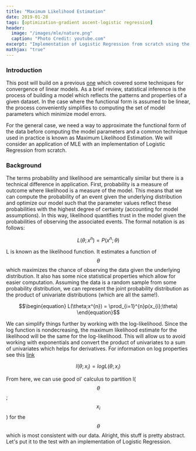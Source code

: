 ```yaml
---
title: "Maximum Likelihood Estimation"
date: 2019-01-28
tags: [optimization-gradient ascent-logistic regression]
header:
  image: "/images/mle/nature.png"
  caption: "Photo Credit: youtube.com"
excerpt: "Implementation of Logistic Regression from scratch using the properties of maximum likelihood estimation."
mathjax: "true"
---
```


### Introduction

This post will build on a previous [one](https://l0rdm0rd.github.io/convergence/) which covered some techniques for convergence of linear models. As a brief review, statistical inference is the process of building a model which reflects the patterns and properties of a given dataset. In the case where the functional form is assumed to be linear, the process conveniently simplifies to computing the set of model parameters which minimize model errors.

For the general case, we need a way to approximate the functional form of the data before computing the model parameters and a common technique used in practice is known as Maximum Likelihood Estimation. We will consider an application of MLE with an implementation of Logistic Regression from scratch.

### Background

The terms probability and likelihood are semantically similar but there is a technical difference in application. First, probability is a measure of outcome where likelihood is a measure of the model. This means that we can compute the probability of an event given the underlying distribution and optimize our model such that the parameter values reflect these probabilities with the highest degree of certainty (accounting for model assumptions). In this way, likelihood quantifies trust in the model given the probabilities of observing the associated events. The formal notation is as follows:

$$\begin{equation}
L(\theta;x^{n}) = P(x^{n};\theta)
\end{equation}$$

L is known as the likelihood function. It estimates a function of $$\theta$$ which maximizes the chance of observing the data given the underlying distribution. It also has some nice statistical properties which allow for easier computation. Assuming the data is a random sample from some probability distribution, we can represent the joint probability distribution as the product of univariate distributions (which are all the same!).

$$\begin{equation}
L(\theta;x^{n}) = \prod_{i=1}^{n}p(x_{i};\theta)
\end{equation}$$

We can simplify things further by working with the log-likelihood. Since the log function is nondecreasing, the maximum likelihood estimate for the likelihood will be the same for the log-likelihood. This will allow us to avoid working with exponentials and convert the product of univariates to a sum of univariates which helps for derivatives. For information on log properties see this [link](https://www.khanacademy.org/math/algebra2/exponential-and-logarithmic-functions/properties-of-logarithms/a/properties-of-logarithms)

$$\begin{equation}
l(\theta;x_{i}) = logL(\theta;x_{i})
\end{equation}$$

From here, we can use good ol' calculus to partition l($$\theta$$;$$x_{i}$$) for the $$\theta$$ which is most consistent with our data. Alright, this stuff is pretty abstract. Let's put it to the test with an implementation of Logistic Regression.
